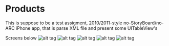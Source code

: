 # Products
This is suppose to be a test assigment, 2010/2011-style no-StoryBoard/no-ARC iPhone app, that is parse XML file and present some UITableView's

Screens below
![alt tag](https://raw.githubusercontent.com/Fenkins/Products/master/IMG_0008.jpg)
![alt tag](https://raw.githubusercontent.com/Fenkins/Products/master/IMG_0009.jpg)
![alt tag](https://raw.githubusercontent.com/Fenkins/Products/master/IMG_0010.jpg)
![alt tag](https://raw.githubusercontent.com/Fenkins/Products/master/IMG_0011.jpg)
![alt tag](https://raw.githubusercontent.com/Fenkins/Products/master/IMG_0012.jpg)
